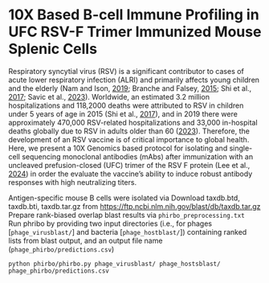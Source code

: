 # 10X Based B-cell Immune Profiling in UFC RSV-F Trimer Immunized Mouse Splenic Cells

Respiratory syncytial virus (RSV) is a significant contributor to cases of acute lower respiratory infection (ALRI) and primarily affects young children and the elderly (Nam and Ison, [2019](https://pubmed.ncbi.nlm.nih.gov/31506273/); Branche and Falsey, [2015](https://pubmed.ncbi.nlm.nih.gov/25851217/); Shi et al., [2017](https://www.thelancet.com/journals/lancet/article/PIIS0140-6736(22)00478-0/fulltext); Savic et al., [2023](https://pubmed.ncbi.nlm.nih.gov/36369772/)). Worldwide, an estimated 3.2 million hospitalizations and 118,2000 deaths were attributed to RSV in children under 5 years of age in 2015 (Shi et al., [2017](https://www.thelancet.com/journals/lancet/article/PIIS0140-6736(22)00478-0/fulltext)), and in 2019 there were approximately 470,000 RSV-related hospitalizations and 33,000 in-hospital deaths globally due to RSV in adults older than 60 ([2023](https://pubmed.ncbi.nlm.nih.gov/36369772/)). Therefore, the development of an RSV vaccine is of critical importance to global health. Here, we present a 10X Genomics based protocol for isolating and single-cell sequencing monoclonal antibodies (mAbs) after immunization with an uncleaved prefusion-closed (UFC) trimer of the RSV F protein (Lee et al., [2024](https://pubmed.ncbi.nlm.nih.gov/38496645/)) in order the evaluate the vaccine’s ability to induce robust antibody responses with high neutralizing titers. 

Antigen-specific mouse B cells were isolated via 
Download taxdb.btd, taxdb.bti, taxdb.tar.gz from https://ftp.ncbi.nlm.nih.gov/blast/db/taxdb.tar.gz <br />
Prepare rank-biased overlap blast results via `phirbo_preprocessing.txt` <br />
Run phribo by providing two input directories (i.e., for phages [`phage_virusblast/`] and bacteria [`phage_hostblast/`]) containing ranked lists from blast output, and an output file name (`phage_phirbo/predictions.csv`) <br />

`python phirbo/phirbo.py phage_virusblast/ phage_hostsblast/ phage_phirbo/predictions.csv`
